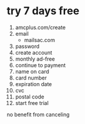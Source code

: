 # try 7 days free

1. amcplus.com/create
2. email
   - mailsac.com
3. password
4. create account
5. monthly ad-free
6. continue to payment
7. name on card
8. card number
9. expiration date
10. cvc
11. postal code
12. start free trial

no benefit from canceling
